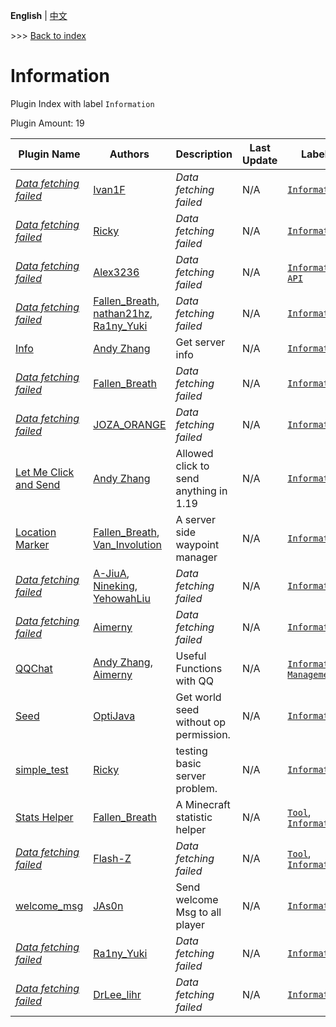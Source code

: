 **English** | [中文](readme-zh_cn.md)

\>\>\> [Back to index](/readme.md)

# Information

Plugin Index with label `Information`

Plugin Amount: 19

| Plugin Name | Authors | Description | Last Update | Labels |
| --- | --- | --- | --- | --- |
| [*Data fetching failed*](/plugins/carpet_tick/readme.md) | [Ivan1F](https://github.com/Ivan-1F) | *Data fetching failed* | N/A | [`Information`](/labels/information/readme.md) |
| [*Data fetching failed*](/plugins/cpu_temp/readme.md) | [Ricky](https://github.com/R1ckyH) | *Data fetching failed* | N/A | [`Information`](/labels/information/readme.md) |
| [*Data fetching failed*](/plugins/daycount_nbt/readme.md) | [Alex3236](https://github.com/alex3236) | *Data fetching failed* | N/A | [`Information`](/labels/information/readme.md), [`API`](/labels/api/readme.md) |
| [*Data fetching failed*](/plugins/here/readme.md) | [Fallen_Breath](https://github.com/Fallen-Breath), [nathan21hz](https://github.com/nathan21hz), [Ra1ny_Yuki](https://github.com/ra1ny-yuki) | *Data fetching failed* | N/A | [`Information`](/labels/information/readme.md) |
| [Info](/plugins/info/readme.md) | [Andy Zhang](https://github.com/AnzhiZhang) | Get server info | N/A | [`Information`](/labels/information/readme.md) |
| [*Data fetching failed*](/plugins/join_motd/readme.md) | [Fallen_Breath](https://github.com/Fallen-Breath) | *Data fetching failed* | N/A | [`Information`](/labels/information/readme.md) |
| [*Data fetching failed*](/plugins/join_motd_next/readme.md) | [JOZA_ORANGE](https://github.com/JOZA-ORANGE) | *Data fetching failed* | N/A | [`Information`](/labels/information/readme.md) |
| [Let Me Click and Send](/plugins/let_me_click_and_send/readme.md) | [Andy Zhang](https://github.com/AnzhiZhang) | Allowed click to send anything in 1.19 | N/A | [`Information`](/labels/information/readme.md) |
| [Location Marker](/plugins/location_marker/readme.md) | [Fallen_Breath](https://github.com/Fallen-Breath), [Van_Involution](https://github.com/Van-Nya) | A server side waypoint manager | N/A | [`Information`](/labels/information/readme.md) |
| [*Data fetching failed*](/plugins/online/readme.md) | [A-JiuA](https://github.com/A-JiuA), [Nineking](https://github.com/NineKing32649163), [YehowahLiu](https://github.com/YehowahLiu) | *Data fetching failed* | N/A | [`Information`](/labels/information/readme.md) |
| [*Data fetching failed*](/plugins/player_last_play/readme.md) | [Aimerny](https://github.com/Aimerny) | *Data fetching failed* | N/A | [`Information`](/labels/information/readme.md) |
| [QQChat](/plugins/qq_chat/readme.md) | [Andy Zhang](https://github.com/AnzhiZhang), [Aimerny](https://github.com/Aimerny) | Useful Functions with QQ | N/A | [`Information`](/labels/information/readme.md), [`Management`](/labels/management/readme.md) |
| [Seed](/plugins/seed/readme.md) | [OptiJava](https://github.com/OptiJava) | Get world seed without op permission. | N/A | [`Information`](/labels/information/readme.md) |
| [simple_test](/plugins/simple_test/readme.md) | [Ricky](https://github.com/R1ckyH) | testing basic server problem. | N/A | [`Information`](/labels/information/readme.md) |
| [Stats Helper](/plugins/stats_helper/readme.md) | [Fallen_Breath](https://github.com/Fallen-Breath) | A Minecraft statistic helper | N/A | [`Tool`](/labels/tool/readme.md), [`Information`](/labels/information/readme.md) |
| [*Data fetching failed*](/plugins/todolist/readme.md) | [Flash-Z](https://github.com/Flash-Z) | *Data fetching failed* | N/A | [`Tool`](/labels/tool/readme.md), [`Information`](/labels/information/readme.md) |
| [welcome_msg](/plugins/welcome_msg/readme.md) | [JAs0n](https://github.com/JAs0n319) | Send welcome Msg to all player | N/A | [`Information`](/labels/information/readme.md) |
| [*Data fetching failed*](/plugins/where_is/readme.md) | [Ra1ny_Yuki](https://github.com/ra1ny-yuki) | *Data fetching failed* | N/A | [`Information`](/labels/information/readme.md) |
| [*Data fetching failed*](/plugins/wiki_request/readme.md) | [DrLee_lihr](https://github.com/DrLee-lihr) | *Data fetching failed* | N/A | [`Information`](/labels/information/readme.md) |

